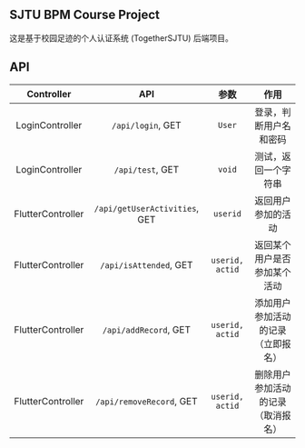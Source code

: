 ## SJTU BPM Course Project

这是基于校园足迹的个人认证系统 (TogetherSJTU) 后端项目。


## API

|    Controller     |              API              |      参数       |                作用                |
| :---------------: | :---------------------------: | :-------------: | :--------------------------------: |
|  LoginController  |       `/api/login`, GET       |     `User`      |       登录，判断用户名和密码       |
|  LoginController  |       `/api/test`, GET        |     `void`      |        测试，返回一个字符串        |
| FlutterController | `/api/getUserActivities`, GET |    `userid`     |         返回用户参加的活动         |
| FlutterController |    `/api/isAttended`, GET     | `userid, actid` |    返回某个用户是否参加某个活动    |
| FlutterController |     `/api/addRecord`, GET     | `userid, actid` | 添加用户参加活动的记录（立即报名） |
| FlutterController |   `/api/removeRecord`, GET    | `userid, actid` | 删除用户参加活动的记录（取消报名） |



